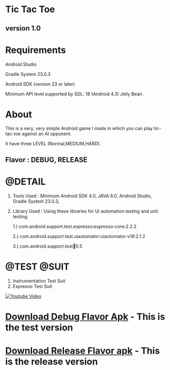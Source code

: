 Tic Tac Toe
===================================
version 1.0
--------------
Requirements
=============
Android Studio

Gradle System 23.0.3

Android SDK (version 23 or later)

Minimum API level supported by SDL: 18 (Android 4.3) Jelly Bean .


About
=====
This is a very, very simple Android game I made in which you can play tic-tac-toe against an AI opponent.

It have three LEVEL (Normal,MEDIUM,HARD).

Flavor : DEBUG, RELEASE
------
@DETAIL
=======
1. Tools Used : Minimum Android SDK 4.0, JAVA 8.0, Android Studio, Gradle System 23.0.3,
   
2. Library Used : Using these libraries for Ui automation testing and unit testing.

      1.) com.android.support.test.espresso:espresso-core:2.2.2

      2.) com.android.support.test.uiautomator:uiautomator-v18:2.1.2

      3.) com.android.support.test:runner:0.5
      
@TEST @SUIT
===========

1. Instrumentation Test Suit
2. Espresoo Test Suit



[![Youtube Video](https://bitbucket.org/rahul_yadav_/tic-tac-toe-game/downloads/youtube-screenshot.png)](https://www.youtube.com/watch?v=aZx0xY8ejvQ "Video")



 **[Download Debug Flavor Apk](https://bitbucket.org/rahul_yadav_/tic-tac-toe-game/downloads/Tic%20Tac%20Toe-1.0-sandbox-debug.apk)** - This is the test version
======================
 **[Download Release Flavor apk](https://bitbucket.org/rahul_yadav_/tic-tac-toe-game/downloads/Tic%20Tac%20Toe-1.0-production-release.apk)** - This is the release version
========================